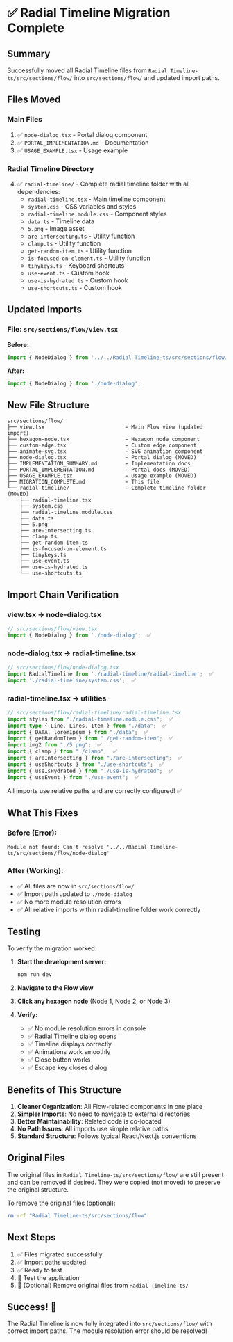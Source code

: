 # ✅ Radial Timeline Migration Complete

## Summary

Successfully moved all Radial Timeline files from `Radial Timeline-ts/src/sections/flow/` into `src/sections/flow/` and updated import paths.

## Files Moved

### Main Files
1. ✅ `node-dialog.tsx` - Portal dialog component
2. ✅ `PORTAL_IMPLEMENTATION.md` - Documentation
3. ✅ `USAGE_EXAMPLE.tsx` - Usage example

### Radial Timeline Directory
4. ✅ `radial-timeline/` - Complete radial timeline folder with all dependencies:
   - `radial-timeline.tsx` - Main timeline component
   - `system.css` - CSS variables and styles
   - `radial-timeline.module.css` - Component styles
   - `data.ts` - Timeline data
   - `5.png` - Image asset
   - `are-intersecting.ts` - Utility function
   - `clamp.ts` - Utility function
   - `get-random-item.ts` - Utility function
   - `is-focused-on-element.ts` - Utility function
   - `tinykeys.ts` - Keyboard shortcuts
   - `use-event.ts` - Custom hook
   - `use-is-hydrated.ts` - Custom hook
   - `use-shortcuts.ts` - Custom hook

## Updated Imports

### File: `src/sections/flow/view.tsx`

**Before:**
```typescript
import { NodeDialog } from '../../Radial Timeline-ts/src/sections/flow/node-dialog';
```

**After:**
```typescript
import { NodeDialog } from './node-dialog';
```

## New File Structure

```
src/sections/flow/
├── view.tsx                          ← Main Flow view (updated import)
├── hexagon-node.tsx                  ← Hexagon node component
├── custom-edge.tsx                   ← Custom edge component
├── animate-svg.tsx                   ← SVG animation component
├── node-dialog.tsx                   ← Portal dialog (MOVED)
├── IMPLEMENTATION_SUMMARY.md         ← Implementation docs
├── PORTAL_IMPLEMENTATION.md          ← Portal docs (MOVED)
├── USAGE_EXAMPLE.tsx                 ← Usage example (MOVED)
├── MIGRATION_COMPLETE.md             ← This file
└── radial-timeline/                  ← Complete timeline folder (MOVED)
    ├── radial-timeline.tsx
    ├── system.css
    ├── radial-timeline.module.css
    ├── data.ts
    ├── 5.png
    ├── are-intersecting.ts
    ├── clamp.ts
    ├── get-random-item.ts
    ├── is-focused-on-element.ts
    ├── tinykeys.ts
    ├── use-event.ts
    ├── use-is-hydrated.ts
    └── use-shortcuts.ts
```

## Import Chain Verification

### view.tsx → node-dialog.tsx
```typescript
// src/sections/flow/view.tsx
import { NodeDialog } from './node-dialog';  ✅
```

### node-dialog.tsx → radial-timeline.tsx
```typescript
// src/sections/flow/node-dialog.tsx
import RadialTimeline from './radial-timeline/radial-timeline';  ✅
import './radial-timeline/system.css';  ✅
```

### radial-timeline.tsx → utilities
```typescript
// src/sections/flow/radial-timeline/radial-timeline.tsx
import styles from "./radial-timeline.module.css";  ✅
import type { Line, Lines, Item } from "./data";  ✅
import { DATA, loremIpsum } from "./data";  ✅
import { getRandomItem } from "./get-random-item";  ✅
import img2 from "./5.png";  ✅
import { clamp } from "./clamp";  ✅
import { areIntersecting } from "./are-intersecting";  ✅
import { useShortcuts } from "./use-shortcuts";  ✅
import { useIsHydrated } from "./use-is-hydrated";  ✅
import { useEvent } from "./use-event";  ✅
```

All imports use relative paths and are correctly configured! ✅

## What This Fixes

### Before (Error):
```
Module not found: Can't resolve '../../Radial Timeline-ts/src/sections/flow/node-dialog'
```

### After (Working):
- ✅ All files are now in `src/sections/flow/`
- ✅ Import path updated to `./node-dialog`
- ✅ No more module resolution errors
- ✅ All relative imports within radial-timeline folder work correctly

## Testing

To verify the migration worked:

1. **Start the development server:**
   ```bash
   npm run dev
   ```

2. **Navigate to the Flow view**

3. **Click any hexagon node** (Node 1, Node 2, or Node 3)

4. **Verify:**
   - ✅ No module resolution errors in console
   - ✅ Radial Timeline dialog opens
   - ✅ Timeline displays correctly
   - ✅ Animations work smoothly
   - ✅ Close button works
   - ✅ Escape key closes dialog

## Benefits of This Structure

1. **Cleaner Organization**: All Flow-related components in one place
2. **Simpler Imports**: No need to navigate to external directories
3. **Better Maintainability**: Related code is co-located
4. **No Path Issues**: All imports use simple relative paths
5. **Standard Structure**: Follows typical React/Next.js conventions

## Original Files

The original files in `Radial Timeline-ts/src/sections/flow/` are still present and can be removed if desired. They were copied (not moved) to preserve the original structure.

To remove the original files (optional):
```bash
rm -rf "Radial Timeline-ts/src/sections/flow"
```

## Next Steps

1. ✅ Files migrated successfully
2. ✅ Import paths updated
3. ✅ Ready to test
4. 🎯 Test the application
5. 🎯 (Optional) Remove original files from `Radial Timeline-ts/`

## Success! 🎉

The Radial Timeline is now fully integrated into `src/sections/flow/` with correct import paths. The module resolution error should be resolved!

